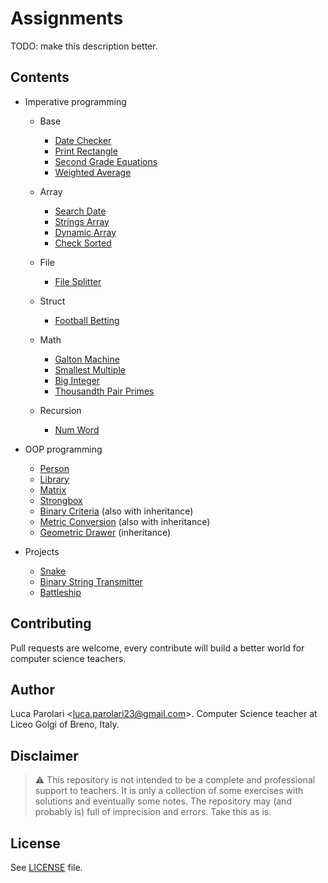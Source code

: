 # Assignments

TODO: make this description better.

## Contents

- Imperative programming

  - Base

    - [Date Checker](date-checker)
    - [Print Rectangle](print-rectangle)
    - [Second Grade Equations](second-grade-eq)
    - [Weighted Average](weighted-average)

  - Array

    - [Search Date](search-date)
    - [Strings Array](strings-array)
    - [Dynamic Array](dynamic-array)
    - [Check Sorted](check-sorted)

  - File

    - [File Splitter](file-splitter)

  - Struct

    - [Football Betting](football-betting)

  - Math

    - [Galton Machine](galton-machine)
    - [Smallest Multiple](smallest-multiple)
    - [Big Integer](big-integer)
    - [Thousandth Pair Primes](thousandth-pair-primes)

  - Recursion
    - [Num Word](num-word)

- OOP programming

  - [Person](person-oop)
  - [Library](library-oop)
  - [Matrix](matrix-oop)
  - [Strongbox](strongbox-oop)
  - [Binary Criteria](binary-criteria-oop) (also with inheritance)
  - [Metric Conversion](metric-conversions-oop) (also with inheritance)
  - [Geometric Drawer](geometric-drawer-oop) (inheritance)

- Projects

  - [Snake](snake)
  - [Binary String Transmitter](binary-string-transmitter)
  - [Battleship](battleship)

## Contributing

Pull requests are welcome, every contribute will build a better
world for computer science teachers.

## Author

Luca Parolari <<luca.parolari23@gmail.com>>. Computer Science teacher
at Liceo Golgi of Breno, Italy.

## Disclaimer

> :warning: This repository is not intended to be a complete and
> professional support to teachers. It is only a collection of some
> exercises with solutions and eventually some notes. The repository
> may (and probably is) full of imprecision and errors. Take this
> as is.

## License

See [LICENSE](LICENSE) file.
